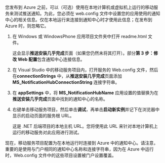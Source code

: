 ﻿
您发布到 Azure 之前，可以（可选）使用在本地计算机或虚拟机上运行的移动服务来测试推送通知。为此，您必须在 web.config 文件中设置您的应用使用的通知中心的相关信息。仅在本地运行来连接到通知中心时才使用此信息；在发布到 Azure 时，则忽略它。

1. 在 Windows 或 WindowsPhone 应用项目文件夹中打开 readme.html 文件。 

    这会显示**推送安装几乎完成**页面（如果您仍然未将其打开）。部分**第 3 步：修改 Web 配置**包含通知中心连接信息。

2. 在 Visual Studio 中的移动服务项目内，打开服务的 Web.config 文件，然后在**connectionStrings** 中，从**推送安装几乎完成**页面添加 **MS_NotificationHubConnectionString** 连接字符串。

3. 在 **appSettings** 中，将 **MS_NotificationHubName** 应用设置的值替换为在**推送安装几乎完成**页面中找到的通知中心的名称。

4. 右键单击移动服务项目，然后单击**调试**，再单击**启动新实例**并记下在浏览器中显示的启动页面的服务根 URL。

    这是 .NET 后端项目的本地主机 URL。您将使用此 URL 来针对本地计算机上运行的移动服务对此应用进行测试。

现在，移动服务项目配置为在本地运行时连接到 Azure 中的通知中心。请注意，重要的是使用与门户相同的通知中心名称和连接字符串，因为在 Azure 中运行时，Web.config 文件中的这些项目设置被门户设置覆盖。